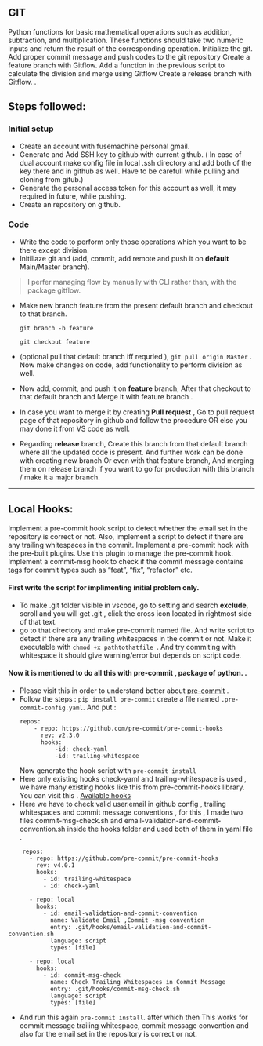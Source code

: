 
## GIT
<p>Python functions for basic mathematical operations such as addition, subtraction, and multiplication. These functions should take two numeric inputs and return the result of the corresponding operation.
Initialize the git. Add proper commit message and push codes to the git repository
Create a feature branch with Gitflow. Add a function in the previous script to calculate the division and merge using Gitflow
Create a release branch with Gitflow.
.</p>

## Steps followed: 
### Initial setup
 - Create an account with fusemachine personal gmail.
 - Generate and Add SSH key to github with current github. ( In case of dual account make config file in local .ssh directory and add  both of the key there and in github as well. Have to be carefull while pulling and cloning from gitub.)
- Generate the personal access token for this account as well, it may required in future, while pushing.
 - Create an repository on github.
### Code
- Write the code to perform only those operations which you want to be there except division.
- Initiliaze git and (add, commit, add remote and push it on **default** Main/Master branch).
>I perfer managing flow by manually with CLI rather than, with the package gitflow.
- Make new branch feature from the present default branch and checkout to that branch.

	`git branch -b feature`

	`git checkout feature`
- (optional pull that default branch iff requried ), `git pull origin Master` . Now make changes on code, add functionality to perform division as well.
- Now add, commit, and push it on **feature** branch, After that checkout to that default branch and Merge it with feature branch .
- In case you want to merge it by creating **Pull request** , Go to pull request page of that repository in github and follow the procedure OR else you may done it from VS code as well.
- Regarding **release** branch, Create this branch from that default branch where all the updated code is present. And further work can be done with creating new branch Or even with that feature branch, And merging them on release branch if you want to go for production with this branch / make it a major branch.
----

## Local Hooks:

<p>Implement a pre-commit hook script to detect whether the email set in the repository is correct or not. Also, implement a script to detect if there are any trailing whitespaces in the commit.
 Implement a pre-commit hook with the pre-built plugins. 
Use this plugin to manage the pre-commit hook. Implement a commit-msg hook to check if the commit message contains tags for commit types such as “feat”, “fix”, “refactor” etc.</p>

#### First write the script for implimenting initial problem only. 

- To make .git folder visible in vscode, go to setting and search **exclude**, scroll and you will get .git , click the cross icon located in rightmost side of that text. 
- go to that directory and make pre-commit named file. And write script to detect if there are any trailing whitespaces in the commit or not.  Make  it executable with `chmod +x pathtothatfile `. And try commiting with whitespace it should give warning/error but depends on script code.

#### Now it is mentioned to do all this with pre-commit , package of python. . 
-  Please visit this in order to understand better about [pre-commit](https://pre-commit.com/) .
- Follow the steps :
	`pip install pre-commit`
	create a file named `.pre-commit-config.yaml`. And put :
	```
	repos:
		- repo: https://github.com/pre-commit/pre-commit-hooks
          rev: v2.3.0
          hooks:
              -id: check-yaml
              -id: trailing-whitespace 
  ```
	Now generate the hook script with
	`pre-commit install`
- Here only existing hooks check-yaml and trailing-whitespace is used , we have many existing hooks like this from pre-commit-hooks library. You can visit this . [Available hooks](https://pre-commit.com/hooks.html)
- Here we have to check valid user.email in github config , trailing whitespaces and commit message conventions , for this , I made two files commit-msg-check.sh  and  email-validation-and-commit-convention.sh inside  the hooks folder and used both of them in yaml file . 
``` 
	repos:
      - repo: https://github.com/pre-commit/pre-commit-hooks
        rev: v4.0.1
        hooks:
          - id: trailing-whitespace
          - id: check-yaml

      - repo: local
        hooks:
          - id: email-validation-and-commit-convention
            name: Validate Email ,Commit -msg convention
            entry: .git/hooks/email-validation-and-commit-convention.sh
            language: script
            types: [file]

      - repo: local
        hooks:
          - id: commit-msg-check
            name: Check Trailing Whitespaces in Commit Message
            entry: .git/hooks/commit-msg-check.sh
            language: script
            types: [file] 	
```
- And run this again `pre-commit install`. after which then This works for commit message trailing whitespace, commit message convention and also for the email set in the repository is correct or not.
